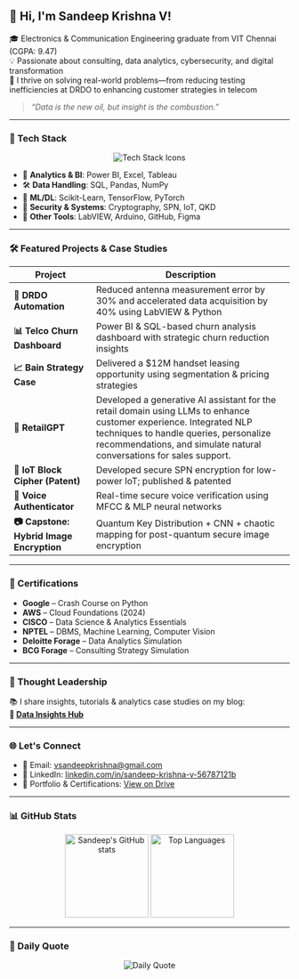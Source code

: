 ## 👋 Hi, I'm Sandeep Krishna V!

🎓 Electronics & Communication Engineering graduate from VIT Chennai (CGPA: 9.47)  
💡 Passionate about consulting, data analytics, cybersecurity, and digital transformation  
🚀 I thrive on solving real-world problems—from reducing testing inefficiencies at DRDO to enhancing customer strategies in telecom

> _“Data is the new oil, but insight is the combustion.”_

---

### 💼 Tech Stack

<p align="center">
  <img src="https://skillicons.dev/icons?i=python,java,sql,html,css,js,git,github,aws,azure,pytorch,tensorflow,labview,arduino,figma" alt="Tech Stack Icons" />
</p>

- 🧠 **Analytics & BI**: Power BI, Excel, Tableau  
- 🛠️ **Data Handling**: SQL, Pandas, NumPy  
- 🧮 **ML/DL**: Scikit-Learn, TensorFlow, PyTorch  
- 🔐 **Security & Systems**: Cryptography, SPN, IoT, QKD  
- 🧰 **Other Tools**: LabVIEW, Arduino, GitHub, Figma

---

### 🛠️ Featured Projects & Case Studies

| Project | Description |
|--------|-------------|
| **🔬 DRDO Automation** | Reduced antenna measurement error by 30% and accelerated data acquisition by 40% using LabVIEW & Python |
| **📊 Telco Churn Dashboard** | Power BI & SQL-based churn analysis dashboard with strategic churn reduction insights |
| **📈 Bain Strategy Case** | Delivered a $12M handset leasing opportunity using segmentation & pricing strategies |
| **🤖 RetailGPT** | Developed a generative AI assistant for the retail domain using LLMs to enhance customer experience. Integrated NLP techniques to handle queries, personalize recommendations, and simulate natural conversations for sales support.|
| **🔐 IoT Block Cipher (Patent)** | Developed secure SPN encryption for low-power IoT; published & patented |
| **🧠 Voice Authenticator** | Real-time secure voice verification using MFCC & MLP neural networks |
| **📷 Capstone: Hybrid Image Encryption** | Quantum Key Distribution + CNN + chaotic mapping for post-quantum secure image encryption |

---

### 📃 Certifications

- **Google** – Crash Course on Python  
- **AWS** – Cloud Foundations (2024)  
- **CISCO** – Data Science & Analytics Essentials  
- **NPTEL** – DBMS, Machine Learning, Computer Vision  
- **Deloitte Forage** – Data Analytics Simulation  
- **BCG Forage** – Consulting Strategy Simulation  

---

### 🧠 Thought Leadership

📚 I share insights, tutorials & analytics case studies on my blog:  
**🔗 [Data Insights Hub](https://data-insights-hub.blogspot.com/)**

---

### 🌐 Let's Connect

- 📧 Email: [vsandeepkrishna@gmail.com](mailto:vsandeepkrishna@gmail.com)  
- 🔗 LinkedIn: [linkedin.com/in/sandeep-krishna-v-56787121b](https://www.linkedin.com/in/sandeep-krishna-v-56787121b)  
- 📂 Portfolio & Certifications: [View on Drive](https://drive.google.com/file/d/1MFndVxmhe5pj-mKbSO7ugkB2044MkpNd/view?usp=drivesdk)  

---

### 📊 GitHub Stats

<p align="center">
  <img src="https://github-readme-stats.vercel.app/api?username=krishnasandeep-v&show_icons=true&theme=radical" alt="Sandeep's GitHub stats" height="150"/>
  <img src="https://github-readme-stats.vercel.app/api/top-langs/?username=krishnasandeep-v&layout=compact&theme=radical" alt="Top Languages" height="150"/>
</p>

---

### 🔁 Daily Quote

<p align="center">
  <img src="https://quotes-github-readme.vercel.app/api?type=horizontal&theme=radical" alt="Daily Quote" />
</p>
